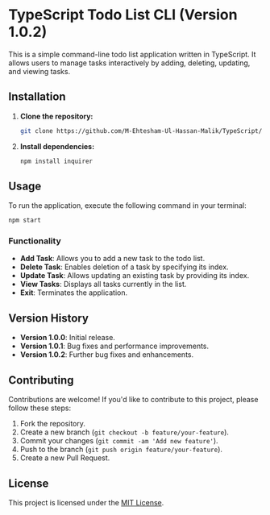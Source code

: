 # TypeScript Todo List CLI (Version 1.0.2)

This is a simple command-line todo list application written in TypeScript. It allows users to manage tasks interactively by adding, deleting, updating, and viewing tasks.

## Installation

1. **Clone the repository:**

   ```bash
   git clone https://github.com/M-Ehtesham-Ul-Hassan-Malik/TypeScript/Project-To-Do-List
   ```

2. **Install dependencies:**

   ```bash
   npm install inquirer
   ```

## Usage

To run the application, execute the following command in your terminal:

```bash
npm start
```

### Functionality

- **Add Task**: Allows you to add a new task to the todo list.
- **Delete Task**: Enables deletion of a task by specifying its index.
- **Update Task**: Allows updating an existing task by providing its index.
- **View Tasks**: Displays all tasks currently in the list.
- **Exit**: Terminates the application.

## Version History
- **Version 1.0.0**: Initial release.
- **Version 1.0.1**: Bug fixes and performance improvements.
- **Version 1.0.2**: Further bug fixes and enhancements.


## Contributing

Contributions are welcome! If you'd like to contribute to this project, please follow these steps:

1. Fork the repository.
2. Create a new branch (`git checkout -b feature/your-feature`).
3. Commit your changes (`git commit -am 'Add new feature'`).
4. Push to the branch (`git push origin feature/your-feature`).
5. Create a new Pull Request.

## License

This project is licensed under the [MIT License](https://opensource.org/licenses/MIT).
